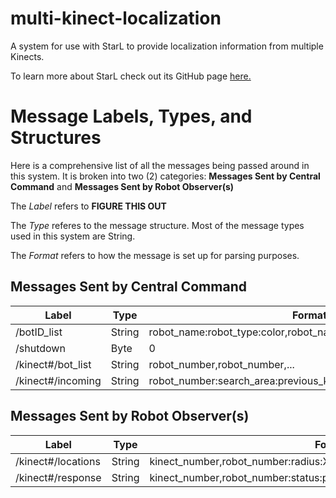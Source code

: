 # multi-kinect-localization
A system for use with StarL to provide localization information from multiple Kinects.

To learn more about StarL check out its GitHub page [here.](https://github.com/verivital/starl "StarL's GitHub Page")

# Message Labels, Types, and Structures
Here is a comprehensive list of all the messages being passed around in this system. It is broken into two (2) categories: **Messages Sent by Central Command** and **Messages Sent by Robot Observer(s)**

The *Label* refers to **FIGURE THIS OUT**

The *Type* referes to the message structure. Most of the message types used in this system are String.

The *Format* refers to how the message is set up for parsing purposes.

## Messages Sent by Central Command
Label | Type | Format
------|------|-------
/botID_list	| String | robot_name:robot_type:color,robot_name:robot_type:color,...
/shutdown | Byte | 0 | 1
/kinect#/bot_list | String | robot_number,robot_number,...
/kinect#/incoming | String | robot_number:search_area:previous_kinect_number,robot_number...

## Messages Sent by Robot Observer(s)
Label | Type | Format
------|------|-------
/kinect#/locations | String | kinect_number,robot_number:radius:X:Y:Z:yaw:hysteresis,robot_number...
/kinect#/response | String | kinect_number,robot_number:status:previous_kinect_number,robot_number...